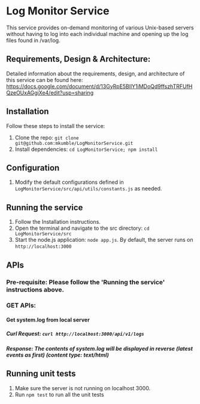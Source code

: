 # Log Monitor Service
This service provides on-demand monitoring of various Unix-based servers without having to log into each individual machine and opening up the log files found in /var/log.

## Requirements, Design & Architecture:
Detailed information about the requirements, design, and architecture of this service can be found here: https://docs.google.com/document/d/13GyRpE5BllY1iMDoQd9ffszhTRFUfHQzeOUxAGgiXe4/edit?usp=sharing

## Installation
Follow these steps to install the service:
1. Clone the repo: `git clone git@github.com:mkumble/LogMonitorService.git`
2. Install dependencies: ```cd LogMonitorService; npm install```

## Configuration
1. Modify the default configurations defined in `LogMonitorService/src/api/utils/constants.js` as needed.

## Running the service
1. Follow the Installation instructions.
2. Open the terminal and navigate to the src directory: `cd LogMonitorService/src`
3. Start the node.js application: `node app.js`. By default, the server runs on `http://localhost:3000`

## APIs
### Pre-requisite: Please follow the 'Running the service' instructions above.
### GET APIs:
#### Get system.log from local server
##### Curl Request: `curl http://localhost:3000/api/v1/logs`
##### Response: The contents of system.log will be displayed in reverse (latest events as first) (content type: text/html)

## Running unit tests
1. Make sure the server is not running on localhost 3000. 
2. Run `npm test` to run all the unit tests